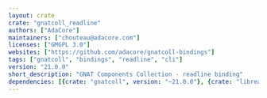 ```yaml
---
layout: crate
crate: "gnatcoll_readline"
authors: ["AdaCore"]
maintainers: ["chouteau@adacore.com"]
licenses: ["GMGPL 3.0"]
websites: ["https://github.com/adacore/gnatcoll-bindings"]
tags: ["gnatcoll", "bindings", "readline", "cli"]
version: "21.0.0"
short_description: "GNAT Components Collection - readline binding"
dependencies: [{crate: "gnatcoll", version: "~21.0.0"}, {crate: "libreadline", version: "*"}]
---
```




